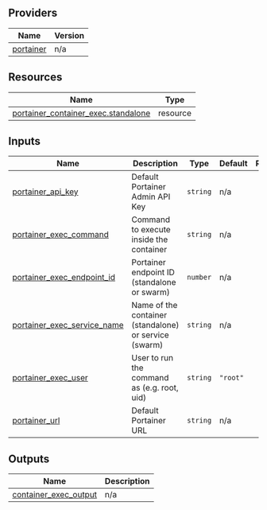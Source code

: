 <!-- BEGIN_TF_DOCS -->


## Providers

| Name | Version |
|------|---------|
| <a name="provider_portainer"></a> [portainer](#provider\_portainer) | n/a |

## Resources

| Name | Type |
|------|------|
| [portainer_container_exec.standalone](https://registry.terraform.io/providers/portainer/portainer/latest/docs/resources/container_exec) | resource |

## Inputs

| Name | Description | Type | Default | Required |
|------|-------------|------|---------|:--------:|
| <a name="input_portainer_api_key"></a> [portainer\_api\_key](#input\_portainer\_api\_key) | Default Portainer Admin API Key | `string` | n/a | yes |
| <a name="input_portainer_exec_command"></a> [portainer\_exec\_command](#input\_portainer\_exec\_command) | Command to execute inside the container | `string` | n/a | yes |
| <a name="input_portainer_exec_endpoint_id"></a> [portainer\_exec\_endpoint\_id](#input\_portainer\_exec\_endpoint\_id) | Portainer endpoint ID (standalone or swarm) | `number` | n/a | yes |
| <a name="input_portainer_exec_service_name"></a> [portainer\_exec\_service\_name](#input\_portainer\_exec\_service\_name) | Name of the container (standalone) or service (swarm) | `string` | n/a | yes |
| <a name="input_portainer_exec_user"></a> [portainer\_exec\_user](#input\_portainer\_exec\_user) | User to run the command as (e.g. root, uid) | `string` | `"root"` | no |
| <a name="input_portainer_url"></a> [portainer\_url](#input\_portainer\_url) | Default Portainer URL | `string` | n/a | yes |

## Outputs

| Name | Description |
|------|-------------|
| <a name="output_container_exec_output"></a> [container\_exec\_output](#output\_container\_exec\_output) | n/a |
<!-- END_TF_DOCS -->